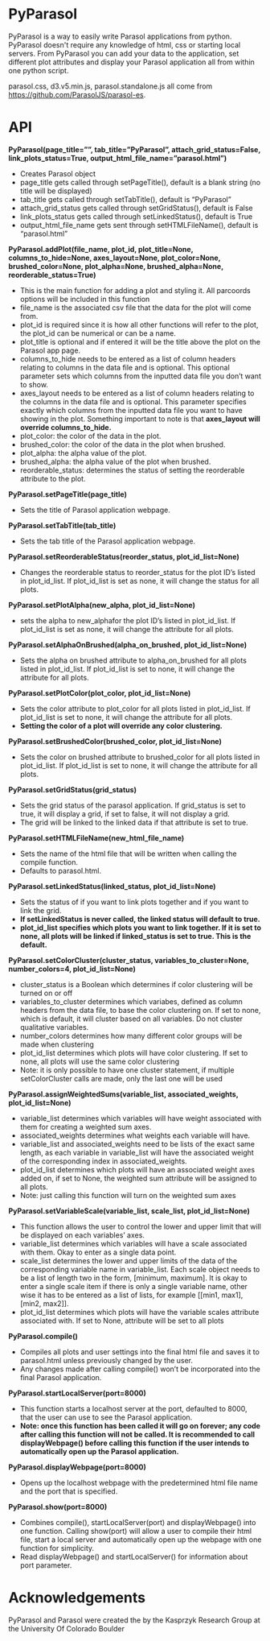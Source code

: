 # PyParasol
PyParasol is a way to easily write Parasol applications from python. 
PyParasol doesn't require any knowledge of html, css or starting local servers.
From PyParasol you can add your data to the application, set different plot 
attributes and display your Parasol application all from within one python script.

parasol.css, d3.v5.min.js, parasol.standalone.js all come from https://github.com/ParasolJS/parasol-es.

# **API**
**PyParasol(page_title=””, tab_title=”PyParasol”, attach_grid_status=False, link_plots_status=True, output_html_file_name=”parasol.html”)**
-	Creates Parasol object
-	page_title gets called through setPageTitle(), default is a blank string (no title will be displayed)
-	tab_title gets called through setTabTitle(), default is “PyParasol”
-	attach_grid_status gets called through setGridStatus(), default is False
-	link_plots_status gets called through setLinkedStatus(), default is True
-	output_html_file_name gets sent through setHTMLFileName(), default is “parasol.html”

**PyParasol.addPlot(file_name, plot_id, plot_title=None, columns_to_hide=None, axes_layout=None, plot_color=None, brushed_color=None, plot_alpha=None, brushed_alpha=None, reorderable_status=True)**
-	This is the main function for adding a plot and styling it. All parcoords options will be included in this function
-	file_name is the associated csv file that the data for the plot will come from. 
-	plot_id is required since it is how all other functions will refer to the plot, the plot_id can be numerical or can be a name. 
-	plot_title is optional and if entered it will be the title above the plot on the Parasol app page. 
-	columns_to_hide needs to be entered as a list of column headers relating to columns in the data file and is optional. This optional parameter sets which columns from the inputted data file you don’t want to show.
-	axes_layout needs to be entered as a list of column headers relating to the columns in the data file and is optional. This parameter specifies exactly which columns from the inputted data file you want to have showing in the plot. Something important to note is that **axes_layout will override columns_to_hide.**
-	plot_color: the color of the data in the plot.
-	brushed_color: the color of the data in the plot when brushed.
-	plot_alpha: the alpha value of the plot.
-	brushed_alpha: the alpha value of the plot when brushed.
-	reorderable_status: determines the status of setting the reorderable attribute to the plot.

**PyParasol.setPageTitle(page_title)**
-	Sets the title of Parasol application webpage.

**PyParasol.setTabTitle(tab_title)**
-	Sets the tab title of the Parasol application webpage.

**PyParasol.setReorderableStatus(reorder_status, plot_id_list=None)**
-	Changes the reorderable status to reorder_status for the plot ID’s listed in plot_id_list. If plot_id_list is set as none, it will change the status for all plots.

**PyParasol.setPlotAlpha(new_alpha, plot_id_list=None)**
-	sets the alpha to new_alphafor the plot ID’s listed in plot_id_list. If plot_id_list is set as none, it will change the attribute for all plots.

**PyParasol.setAlphaOnBrushed(alpha_on_brushed, plot_id_list=None)**
-	Sets the alpha on brushed attribute to alpha_on_brushed for all plots listed in plot_id_list. If plot_id_list is set to none, it will change the attribute for all plots.

**PyParasol.setPlotColor(plot_color, plot_id_list=None)**
-	Sets the color attribute to plot_color for all plots listed in plot_id_list. If plot_id_list is set to none, it will change the attribute for all plots.
-	**Setting the color of a plot will override any color clustering.**

**PyParasol.setBrushedColor(brushed_color, plot_id_list=None)**
-	Sets the color on brushed attribute to brushed_color for all plots listed in plot_id_list. If plot_id_list is set to none, it will change the attribute for all plots.

**PyParasol.setGridStatus(grid_status)**
-	Sets the grid status of the parasol application. If grid_status is set to true, it will display a grid, if set to false, it will not display a grid.
-	The grid will be linked to the linked data if that attribute is set to true.

**PyParasol.setHTMLFileName(new_html_file_name)**
-	Sets the name of the html file that will be written when calling the compile function.
-	Defaults to parasol.html.

**PyParasol.setLinkedStatus(linked_status, plot_id_list=None)**
-	Sets the status of if you want to link plots together and if you want to link the grid. 
-	**If setLinkedStatus is never called, the linked status will default to true.**
-	**plot_id_list specifies which plots you want to link together. If it is set to none, all plots will be linked if linked_status is set to true. This is the default.**

**PyParasol.setColorCluster(cluster_status, variables_to_cluster=None, number_colors=4, plot_id_list=None)**
-	cluster_status is a Boolean which determines if color clustering will be turned on or off
-	variables_to_cluster determines which variabes, defined as column headers from the data file, to base the color clustering on. If set to none, which is default, it will cluster based on all variables. Do not cluster qualitative variables.
-	number_colors determines how many different color groups will be made when clustering
-	plot_id_list determines which plots will have color clustering. If set to none, all plots will use the same color clustering
-	Note: it is only possible to have one cluster statement, if multiple setColorCluster calls are made, only the last one will be used

**PyParasol.assignWeightedSums(variable_list, associated_weights, plot_id_list=None)**
-	variable_list determines which variables will have weight associated with them for creating a weighted sum axes.
-	associated_weights determines what weights each variable will have.
-	variable_list and associated_weights need to be lists of the exact same length, as each variable in variable_list will have the associated weight of the corresponding index in associated_weights.
-	plot_id_list determines which plots will have an associated weight axes added on, if set to None, the weighted sum attribute will be assigned to all plots.
-	Note: just calling this function will turn on the weighted sum axes

**PyParasol.setVariableScale(variable_list, scale_list, plot_id_list=None)**
-	This function allows the user to control the lower and upper limit that will be displayed on each variables’ axes.
-	variable_list determines which variables will have a scale associated with them. Okay to enter as a single data point.
-	scale_list determines the lower and upper limits of the data of the corresponding variable name in variable_list. Each scale object needs to be a list of length two in the form, [minimum, maximum]. It is okay to enter a single scale item if there is only a single variable name, other wise it has to be entered as a list of lists, for example [[min1, max1], [min2, max2]].
-	plot_id_list determines which plots will have the variable scales attribute associated with. If set to None, attribute will be set to all plots

**PyParasol.compile()**
-	Compiles all plots and user settings into the final html file and saves it to parasol.html unless previously changed by the user.
-	Any changes made after calling compile() won’t be incorporated into the final Parasol application.

**PyParasol.startLocalServer(port=8000)**
-	This function starts a localhost server at the port, defaulted to 8000, that the user can use to see the Parasol application.
-	**Note: once this function has been called it will go on forever; any code after calling this function will not be called. It is recommended to call displayWebpage() before calling this function if the user intends to automatically open up the Parasol application.**

**PyParasol.displayWebpage(port=8000)**
-	Opens up the localhost webpage with the predetermined html file name and the port that is specified.

**PyParasol.show(port=8000)**
-	Combines compile(), startLocalServer(port) and displayWebpage() into one function. Calling show(port) will allow a user to compile their html file, start a local server and automatically open up the webpage with one function for simplicity. 
-	Read displayWebpage() and startLocalServer() for information about port parameter.

# Acknowledgements
PyParasol and Parasol were created the by the Kasprzyk Research Group at the University Of Colorado Boulder
